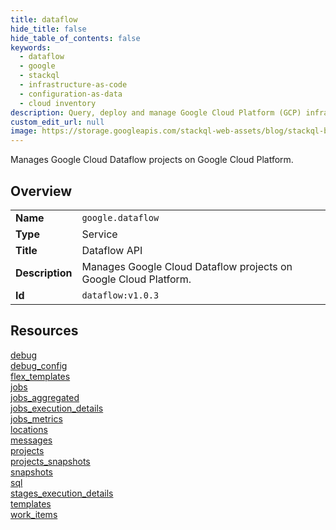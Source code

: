 ```yaml
---
title: dataflow
hide_title: false
hide_table_of_contents: false
keywords:
  - dataflow
  - google
  - stackql
  - infrastructure-as-code
  - configuration-as-data
  - cloud inventory
description: Query, deploy and manage Google Cloud Platform (GCP) infrastructure and resources using SQL
custom_edit_url: null
image: https://storage.googleapis.com/stackql-web-assets/blog/stackql-blog-post-featured-image.png
---
```

Manages Google Cloud Dataflow projects on Google Cloud Platform.  
    

## Overview
<table><tbody>
<tr><td><b>Name</b></td><td><code>google.dataflow</code></td></tr>
<tr><td><b>Type</b></td><td>Service</td></tr>
<tr><td><b>Title</b></td><td>Dataflow API</td></tr>
<tr><td><b>Description</b></td><td>Manages Google Cloud Dataflow projects on Google Cloud Platform.</td></tr>
<tr><td><b>Id</b></td><td><code>dataflow:v1.0.3</code></td></tr>
</tbody></table>

## Resources
<div class="row">
<div class="providerDocColumn">
<a href="/providers/google/dataflow/debug/">debug</a><br />
<a href="/providers/google/dataflow/debug_config/">debug_config</a><br />
<a href="/providers/google/dataflow/flex_templates/">flex_templates</a><br />
<a href="/providers/google/dataflow/jobs/">jobs</a><br />
<a href="/providers/google/dataflow/jobs_aggregated/">jobs_aggregated</a><br />
<a href="/providers/google/dataflow/jobs_execution_details/">jobs_execution_details</a><br />
<a href="/providers/google/dataflow/jobs_metrics/">jobs_metrics</a><br />
<a href="/providers/google/dataflow/locations/">locations</a><br />
</div>
<div class="providerDocColumn">
<a href="/providers/google/dataflow/messages/">messages</a><br />
<a href="/providers/google/dataflow/projects/">projects</a><br />
<a href="/providers/google/dataflow/projects_snapshots/">projects_snapshots</a><br />
<a href="/providers/google/dataflow/snapshots/">snapshots</a><br />
<a href="/providers/google/dataflow/sql/">sql</a><br />
<a href="/providers/google/dataflow/stages_execution_details/">stages_execution_details</a><br />
<a href="/providers/google/dataflow/templates/">templates</a><br />
<a href="/providers/google/dataflow/work_items/">work_items</a><br />
</div>
</div>
